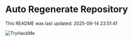 # Auto Regenerate Repository

This README was last updated: 2025-06-14 23:51:41

 ![TryHackMe](https://tryhackme.com/badge/533634)